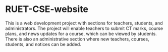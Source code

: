 # RUET-CSE-website
This is a web development project with sections for teachers, students, and administrators. The project will enable teachers to submit CT marks, course plans, and news updates for a course, which can be viewed by students. There is also an administrative section where new teachers, courses, students, and notices can be added. 
